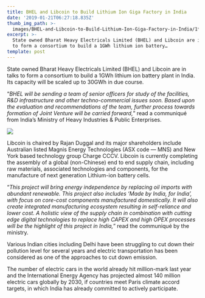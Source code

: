 ```yaml
---
title: BHEL and Libcoin to Build Lithium Ion Giga Factory in India
date: '2019-01-21T06:27:18.835Z'
thumb_img_path: >-
  images/BHEL-and-Libcoin-to-Build-Lithium-Ion-Giga-Factory-in-India/1*GAAjHKWcfLUKd6BYOxhARw.jpeg
excerpt: >-
  State owned Bharat Heavy Electricals Limited (BHEL) and Libcoin are in talks
  to form a consortium to build a 1GWh lithium ion battery…
template: post
---
```

State owned Bharat Heavy Electricals Limited (BHEL) and Libcoin are in talks to form a consortium to build a 1GWh lithium ion battery plant in India. Its capacity will be scaled up to 30GWh in due course.

“*BHEL will be sending a team of senior officers for study of the facilities, R&D infrastructure and other techno-commercial issues soon. Based upon the evaluation and recommendations of the team, further process towards formation of Joint Venture will be carried forward,*” read a communiqué from India’s Ministry of Heavy Industries & Public Enterprises.

![](/images/BHEL-and-Libcoin-to-Build-Lithium-Ion-Giga-Factory-in-India/1*GAAjHKWcfLUKd6BYOxhARw.jpeg)

Libcoin is chaired by Rajan Duggal and its major shareholders include Australian listed Magnis Energy Technologies (ASX code — MNS) and New York based technology group Charge CCCV. Libcoin is currently completing the assembly of a global (non-Chinese) end to end supply chain, including raw materials, associated technologies and components, for the manufacture of next generation Lithium-ion battery cells.

“*This project will bring energy independence by replacing oil imports with abundant renewable. This project also includes ‘Made by India, for India’, with focus on core-cost components manufactured domestically. It will also create integrated manufacturing ecosystem resulting in self-reliance and lower cost. A holistic view of the supply chain in combination with cutting edge digital technologies to replace high CAPEX and high OPEX processes will be the highlight of this project in India,*” read the communiqué by the ministry.

Various Indian cities including Delhi have been struggling to cut down their pollution level for several years and electric transportation has been considered as one of the approaches to cut down emission.

The number of electric cars in the world already hit million-mark last year and the International Energy Agency has projected almost 140 million electric cars globally by 2030, if countries meet Paris climate accord targets, in which India has already committed to actively participate.
